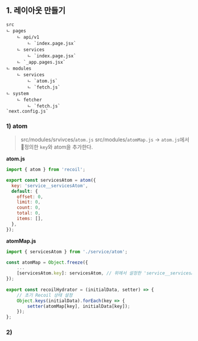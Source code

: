 ## 1. 레이아웃 만들기

```
src
ㄴ pages
	ㄴ api/v1
		ㄴ `index.page.jsx`
	ㄴ services
		ㄴ `index.page.jsx`
	ㄴ `_app.pages.jsx`
ㄴ modules
	ㄴ services
		ㄴ `atom.js`
		ㄴ `fetch.js`
ㄴ system
	ㄴ fetcher
		ㄴ `fetch.js`
`next.config.js`
```

### 1) atom
> src/modules/srvivces/`atom.js`
> src/modules/`atomMap.js` → `atom.js`에서 정의한 `key`와 atom을 추가한다.

**atom.js**
``` js
import { atom } from 'recoil';

export const servicesAtom = atom({
  key: 'service__servicesAtom',
  default: {
    offset: 0,
    limit: 0,
    count: 0,
    total: 0,
    items: [],
  },
});
```
**atomMap.js**
``` js
import { servicesAtom } from './service/atom';

const atomMap = Object.freeze({
	...
	[servicesAtom.key]: servicesAtom, // 위에서 설정한 'service__servicesAtom'이 atomMap의 키가 되고, service/fetch.js에서 호출한 API 리턴값이 value로 들어간다.
});
  
export const recoilHydrator = (initialData, setter) => {
	// 초기 Recoil 상태 설정
	Object.keys(initialData).forEach(key => {
		setter(atomMap[key], initialData[key]);
	});
};
```


### 2) 


